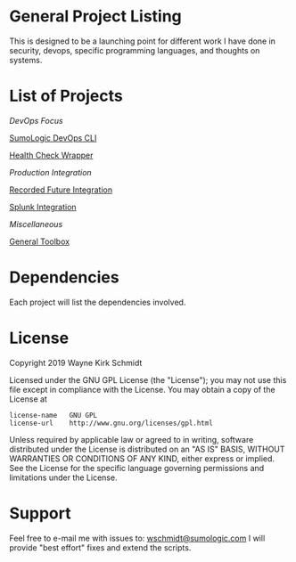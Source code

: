 General Project Listing
=======================

This is designed to be a launching point for different work I have done in 
security, devops, specific programming languages, and thoughts on systems.

List of Projects
================

*DevOps Focus*

[SumoLogic DevOps CLI](https://github.com/wks-sumo-logic/sumologic-cmdlets)

[Health Check Wrapper](https://github.com/wks-sumo-logic/sumologic-hcwrapper)

*Production Integration*

[Recorded Future Integration](https://github.com/wks-sumo-logic/sumologic-rfsync)

[Splunk Integration](https://github.com/wks-sumo-logic/sumologic-splunk-inspector)

*Miscellaneous*

[General Toolbox](https://github.com/wks-sumo-logic/toolbox)

Dependencies
============

Each project will list the dependencies involved.

License
=======

Copyright 2019 Wayne Kirk Schmidt

Licensed under the GNU GPL License (the "License");
you may not use this file except in compliance with the License.
You may obtain a copy of the License at

    license-name   GNU GPL
    license-url    http://www.gnu.org/licenses/gpl.html

Unless required by applicable law or agreed to in writing, software
distributed under the License is distributed on an "AS IS" BASIS,
WITHOUT WARRANTIES OR CONDITIONS OF ANY KIND, either express or implied.
See the License for the specific language governing permissions and
limitations under the License.

Support
=======

Feel free to e-mail me with issues to: wschmidt@sumologic.com
I will provide "best effort" fixes and extend the scripts.
